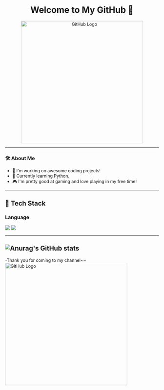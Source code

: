 <h1 align="center">Welcome to My GitHub 👋</h1>

<p align="center">
  <img src="https://logos-world.net/wp-content/uploads/2020/11/GitHub-Logo.png" alt="GitHub Logo" width="400"/>
</p>

---

### 🛠 About Me
- 🔭 I'm working on awesome coding projects!
- 🌱 Currently learning Python.
- 🎮 I'm pretty good at gaming and love playing in my free time!

---

  ## 🧱 Tech Stack
  ### Language
  <!--Python-->
  <img src="https://img.shields.io/badge/Python-3776AB?style=flat-square&logo=Python&logoColor=white"/>
  <!--JavaScript-->
  <img src="https://img.shields.io/badge/JavaScript-F7DF1E?style=flat-square&logo=JavaScript&logoColor=white"/>

  ---
  ![Anurag's GitHub stats](https://github-readme-stats.vercel.app/api?username=ygcha05_icons=true&theme=radical)
  ---
 -Thank you for coming to my channel~~
 <img src="https://img.freepik.com/premium-vector/thank-you-written-colorful-gradient-font-handwritten-thank-you_1100750-159.jpg" alt="GitHub Logo" width="400"/>
